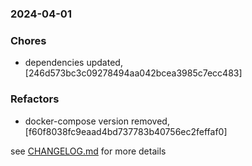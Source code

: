 ### 2024-04-01

### Chores
+ dependencies updated, [246d573bc3c09278494aa042bcea3985c7ecc483]

### Refactors
+ docker-compose version removed, [f60f8038fc9eaad4bd737783b40756ec2feffaf0]

see <a href='https://github.com/mrjackwills/mealpedant_backup_pi/blob/main/CHANGELOG.md'>CHANGELOG.md</a> for more details
